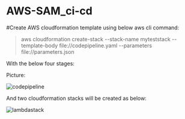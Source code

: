 # AWS-SAM_ci-cd


#Create AWS cloudformation template using below aws cli command:

> aws cloudformation create-stack --stack-name myteststack --template-body file://codepipeline.yaml --parameters file://parameters.json 

With the below four stages:

Picture:

![codepipeline](https://user-images.githubusercontent.com/51155045/126156895-c5b6811f-b8d1-4074-b382-ceb9c99a13fd.PNG)

And two cloudformation stacks will be created as below:

![lambdastack](https://user-images.githubusercontent.com/51155045/126157041-c56e4fd4-1d95-414d-9875-8b86a95d0fdb.PNG)






















































